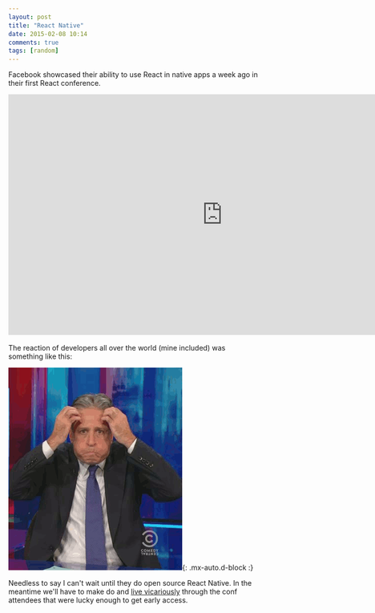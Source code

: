 ```yaml
---
layout: post
title: "React Native"
date: 2015-02-08 10:14
comments: true
tags: [random]
---
```


Facebook showcased their ability to use React in native apps a week ago in their first React conference.

<iframe width="853" height="480" src="https://www.youtube.com/embed/7rDsRXj9-cU?start=425" frameborder="0" allowfullscreen></iframe>

The reaction of developers all over the world (mine included) was something like this:

![Web developers all over the world](/assets/img/mind-blown.gif){: .mx-auto.d-block :}

Needless to say I can't wait until they do open source React Native. In the meantime we'll have to make do and [live vicariously][1] through the conf attendees that were lucky enough to get early access.


[1]: http://www.reddit.com/r/programming/comments/2v0bag/first_impressions_using_react_native/ "First impressions using react native"
